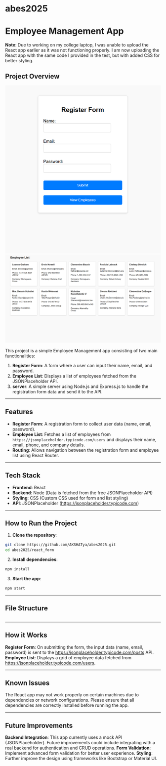 # abes2025

# Employee Management App

**Note**: Due to working on my college laptop, I was unable to upload the React app earlier as it was not functioning properly. I am now uploading the React app with the same code I provided in the test, but with added CSS for better styling.

## Project Overview

![alt text](image.png)
![alt text](image-1.png)

This project is a simple Employee Management app consisting of two main functionalities:

1. **Register Form**: A form where a user can input their name, email, and password.
2. **Employee List**: Displays a list of employees fetched from the JSONPlaceholder API.
3. **server**: A simple server using Node.js and Express.js to handle the registration form data and send it to the API.
---

## Features

- **Register Form**: A registration form to collect user data (name, email, password).
- **Employee List**: Fetches a list of employees from `https://jsonplaceholder.typicode.com/users` and displays their name, email, phone, and company details.
- **Routing**: Allows navigation between the registration form and employee list using React Router.

---

## Tech Stack

- **Frontend**: React
- **Backend**: Node (Data is fetched from the free JSONPlaceholder API)
- **Styling**: CSS (Custom CSS used for form and list styling)
- **API**: JSONPlaceholder (https://jsonplaceholder.typicode.com)

---

## How to Run the Project

1. **Clone the repository**:

```bash
git clone https://github.com/AKSHATya/abes2025.git
cd abes2025/react_form
```
2. **Install dependencies**:
```bash
npm install
```
3. **Start the app**:
```bash
npm start
```
---
## File Structure
<!---BETTER_FILES_TREE-->
```
```
---
## How it Works
**Register Form**: On submitting the form, the input data (name, email, password) is sent to the https://jsonplaceholder.typicode.com/posts API.
**Employee List**: Displays a grid of employee data fetched from https://jsonplaceholder.typicode.com/users.

---
## Known Issues
The React app may not work properly on certain machines due to dependencies or network configurations. Please ensure that all dependencies are correctly installed before running the app.

---
## Future Improvements
**Backend Integration**: This app currently uses a mock API (JSONPlaceholder). Future improvements could include integrating with a real backend for authentication and CRUD operations.
**Form Validation**: Implement advanced form validation for better user experience.
**Styling**: Further improve the design using frameworks like Bootstrap or Material UI.
